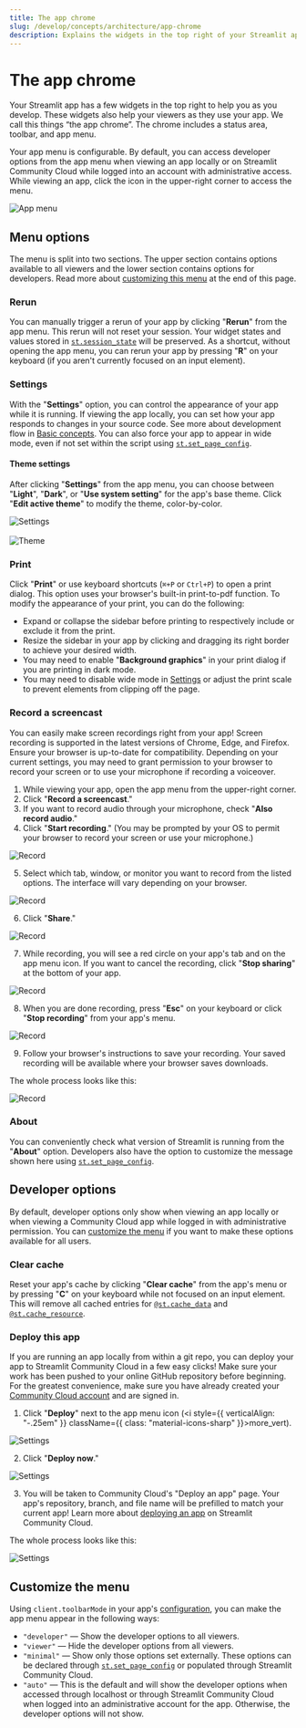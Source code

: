 ```yaml
---
title: The app chrome
slug: /develop/concepts/architecture/app-chrome
description: Explains the widgets in the top right of your Streamlit app. These widgets help you in development, and also help your viewers as they use your app.
---
```


# The app chrome

Your Streamlit app has a few widgets in the top right to help you as you develop. These widgets also help your viewers as they use your app. We call this things “the app chrome”. The chrome includes a status area, toolbar, and app menu.

Your app menu is configurable. By default, you can access developer options from the app menu when viewing an app locally or on Streamlit Community Cloud while logged into an account with administrative access. While viewing an app, click the icon in the upper-right corner to access the menu.

![App menu](/images/app-menu/app-menu-developer.png)

## Menu options

The menu is split into two sections. The upper section contains options available to all viewers and the lower section contains options for developers. Read more about [customizing this menu](#customize-the-menu) at the end of this page.

### Rerun

You can manually trigger a rerun of your app by clicking "**Rerun**" from the app menu. This rerun will not reset your session. Your widget states and values stored in [`st.session_state`](/develop/concepts/architecture/session-state) will be preserved. As a shortcut, without opening the app menu, you can rerun your app by pressing "**R**" on your keyboard (if you aren't currently focused on an input element).

### Settings

With the "**Settings**" option, you can control the appearance of your app while it is running. If viewing the app locally, you can set how your app responds to changes in your source code. See more about development flow in [Basic concepts](/get-started/fundamentals/main-concepts#development-flow). You can also force your app to appear in wide mode, even if not set within the script using [`st.set_page_config`](/develop/api-reference/configuration/st.set_page_config).

#### Theme settings

After clicking "**Settings**" from the app menu, you can choose between "**Light**", "**Dark**", or "**Use system setting**" for the app's base theme. Click "**Edit active theme**" to modify the theme, color-by-color.

<div style={{ maxWidth: '90%', margin: '0 2em 0 2em' }}>
    <Image src="/images/app-menu/app-menu-settings-modal.png" alt="Settings" clean />
</div>

<br />

<div style={{ maxWidth: '90%', margin: '0 2em 0 2em' }}>
    <Image src="/images/app-menu/app-menu-settings-theme.png" alt="Theme" clean />
</div>

### Print

Click "**Print**" or use keyboard shortcuts (`⌘+P` or `Ctrl+P`) to open a print dialog. This option uses your browser's built-in print-to-pdf function. To modify the appearance of your print, you can do the following:

- Expand or collapse the sidebar before printing to respectively include or exclude it from the print.
- Resize the sidebar in your app by clicking and dragging its right border to achieve your desired width.
- You may need to enable "**Background graphics**" in your print dialog if you are printing in dark mode.
- You may need to disable wide mode in [Settings](#settings) or adjust the print scale to prevent elements from clipping off the page.

### Record a screencast

You can easily make screen recordings right from your app! Screen recording is supported in the latest versions of Chrome, Edge, and Firefox. Ensure your browser is up-to-date for compatibility. Depending on your current settings, you may need to grant permission to your browser to record your screen or to use your microphone if recording a voiceover.

1. While viewing your app, open the app menu from the upper-right corner.
2. Click "**Record a screencast**."
3. If you want to record audio through your microphone, check "**Also record audio**."
4. Click "**Start recording**." (You may be prompted by your OS to permit your browser to record your screen or use your microphone.)

<div style={{ maxWidth: '90%', margin: '0 2em 0 2em' }}>
    <Image src="/images/app-menu/app-menu-record-2.png" alt="Record" />
</div>

5. Select which tab, window, or monitor you want to record from the listed options. The interface will vary depending on your browser.

<div style={{ maxWidth: '90%', margin: '0 2em 0 2em' }}>
    <Image src="/images/app-menu/app-menu-record-3.png" alt="Record" />
</div>

6. Click "**Share**."

<div style={{ maxWidth: '90%', margin: '0 2em 0 2em' }}>
    <Image src="/images/app-menu/app-menu-record-4.png" alt="Record" />
</div>

7. While recording, you will see a red circle on your app's tab and on the app menu icon. If you want to cancel the recording, click "**Stop sharing**" at the bottom of your app.

<div style={{ maxWidth: '90%', margin: '0 2em 0 2em' }}>
    <Image src="/images/app-menu/app-menu-record-5.png" alt="Record" />
</div>

8. When you are done recording, press "**Esc**" on your keyboard or click "**Stop recording**" from your app's menu.

<div style={{ maxWidth: '90%', margin: '0 2em 0 2em' }}>
    <Image src="/images/app-menu/app-menu-record-6.png" alt="Record" />
</div>

9. Follow your browser's instructions to save your recording. Your saved recording will be available where your browser saves downloads.

The whole process looks like this:

<div style={{ maxWidth: '90%', margin: '0 2em 0 2em' }}>
    <Image src="/images/app-menu/app-menu-record.gif" alt="Record" />
</div>

### About

You can conveniently check what version of Streamlit is running from the "**About**" option. Developers also have the option to customize the message shown here using [`st.set_page_config`](/develop/api-reference/configuration/st.set_page_config).

## Developer options

By default, developer options only show when viewing an app locally or when viewing a Community Cloud app while logged in with administrative permission. You can [customize the menu](#customize-the-menu) if you want to make these options available for all users.

### Clear cache

Reset your app's cache by clicking "**Clear cache**" from the app's menu or by pressing "**C**" on your keyboard while not focused on an input element. This will remove all cached entries for [`@st.cache_data`](/develop/api-reference/caching-and-state/st.cache_data) and [`@st.cache_resource`](/develop/api-reference/caching-and-state/st.cache_resource).

### Deploy this app

If you are running an app locally from within a git repo, you can deploy your app to Streamlit Community Cloud in a few easy clicks! Make sure your work has been pushed to your online GitHub repository before beginning. For the greatest convenience, make sure you have already created your [Community Cloud account](/deploy/streamlit-community-cloud/get-started/create-your-account) and are signed in.

1. Click "**Deploy**" next to the app menu icon (<i style={{ verticalAlign: "-.25em" }} className={{ class: "material-icons-sharp" }}>more_vert</i>).

<div style={{ maxWidth: '90%', margin: '0 2em 0 2em' }}>
    <Image src="/images/app-menu/app-menu-deploy.png" alt="Settings" />
</div>

2. Click "**Deploy now**."

<div style={{ maxWidth: '90%', margin: '0 2em 0 2em' }}>
    <Image src="/images/app-menu/app-menu-deploy-1.png" alt="Settings" />
</div>

3. You will be taken to Community Cloud's "Deploy an app" page. Your app's repository, branch, and file name will be prefilled to match your current app! Learn more about [deploying an app](/deploy/streamlit-community-cloud/deploy-your-app) on Streamlit Community Cloud.

The whole process looks like this:

<div style={{ maxWidth: '90%', margin: '0 2em 0 2em' }}>
    <Image src="/images/app-menu/deploy-from-local.gif" alt="Settings" />
</div>

## Customize the menu

Using `client.toolbarMode` in your app's [configuration](/develop/concepts/configuration), you can make the app menu appear in the following ways:

- `"developer"` &mdash; Show the developer options to all viewers.
- `"viewer"` &mdash; Hide the developer options from all viewers.
- `"minimal"` &mdash; Show only those options set externally. These options can be declared through [`st.set_page_config`](/develop/api-reference/configuration/st.set_page_config) or populated through Streamlit Community Cloud.
- `"auto"` &mdash; This is the default and will show the developer options when accessed through localhost or through Streamlit Community Cloud when logged into an administrative account for the app. Otherwise, the developer options will not show.
